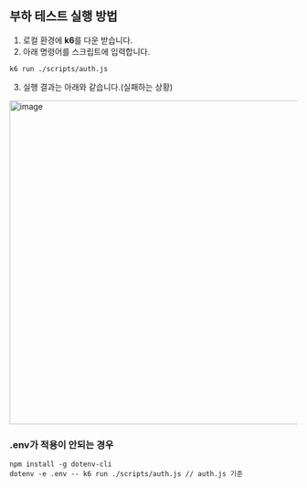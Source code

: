 ## 부하 테스트 실행 방법

1. 로컬 환경에 **k6**를 다운 받습니다.
2. 아래 명령어를 스크립트에 입력합니다.
```
k6 run ./scripts/auth.js
```
3. 실행 결과는 아래와 같습니다.(실패하는 상황)
<img width="843" height="567" alt="image" src="https://github.com/user-attachments/assets/69f11057-afd4-4327-9495-fc03640dd675" />

### .env가 적용이 안되는 경우
```
npm install -g dotenv-cli
dotenv -e .env -- k6 run ./scripts/auth.js // auth.js 기준
```

